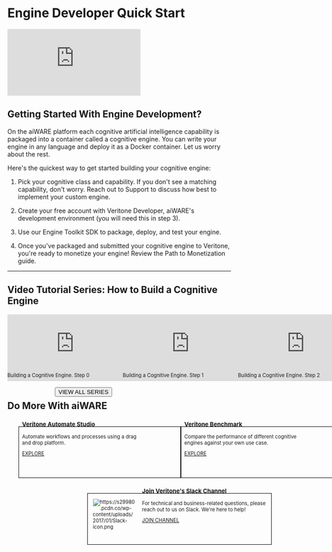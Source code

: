 <!--TODO: Replace all references to "VDA", "Developer Application", and "Developer App" with "Veritone Developer"-->

<style>

    div.topVideo {
        width: 750px
    }

    div.featureBox {
        border: 1px solid black;
        width: 350px;
        height: 100px;
        padding: 7px;
        font-size: 80%;
        display: flex
    }

    div.tutorialColumn {
        width: 760px;
        display: flex;
    }

    div.buttonColumn {
        width: 760px;
        display: flex;
        margin: 0;
        position: absolute;
        left: 335px;
    }

    div.tutorialText {
        top: -20px;
        position:relative;
        font-size: 80%
    }

    div.videoTutorialColumn {
        width: 250px;
        padding-right: 10px;
    }

    div.featureImage {
        width: 25%
    }

    div.do-more-aiware-featureColumn {
        width: 380px;
        position:relative;
        left:25px
    }
    
    div.do-more-aiwareFeatureText {
        width: 75%;
        position: relative; 
        top: -40px
    }

    a.link {
        bottom: -10px;
        position: relative;
    }
    
    div.joinUsBox {
        border: 1px solid black;
        width: 400px;
        height: 100px;
        padding: 7px;
        font-size: 80%;
        display: flex;
        position: relative; 
        left: 51%;
        transform: translateX(-50%);
    }
    div.joinUsColumn {
        width: 760px;
    }

    div.joinUsImage {
        width: 24%;
        padding: 5px;
        padding-right: 15px
    }

    div.newsSectionColumn{
        width: 760px;
        position:relative;
        left:10px;
        display: flex
    }
    
    div.newsDateColumn {
        width: 150px
    }

    div.newsColumn {
        width: 550px
    }

</style>

# Engine Developer Quick Start

<div class="topVideo">
    <iframe src="https://player.vimeo.com/video/378596549?color=ff9933&title=0&byline=0&portrait=0" style="border:0;" allow="autoplay; fullscreen" allowfullscreen></iframe>
</div>
<script src="https://player.vimeo.com/api/player.js"></script>


## Getting Started With Engine Development?
On the aiWARE platform each cognitive artificial intelligence capability is packaged into a container called a cognitive engine. You can write your engine in any language and deploy it as a Docker container. Let us worry about the rest.

Here's the quickest way to get started building your cognitive engine:

1. Pick your cognitive class and capability. If you don't see a matching capability, don't worry. Reach out to Support to discuss how best to implement your custom engine.

2. Create your free account with Veritone Developer, aiWARE's development environment (you will need this in step 3).

3. Use our Engine Toolkit SDK to package, deploy, and test your engine.

4. Once you've packaged and submitted your cognitive engine to Veritone, you're ready to monetize your engine! Review the Path to Monetization guide.


<hr>

## Video Tutorial Series: How to Build a Cognitive Engine
<div class="tutorialColumn">
    <div class= "videoTutorialColumn">
        <div><iframe src="https://player.vimeo.com/video/378596549?color=ff9933&title=0&byline=0&portrait=0" style="border:0;" allow="autoplay; fullscreen" allowfullscreen></iframe></div><script src="https://player.vimeo.com/api/player.js"></script>
        <div class="tutorialText">
            Building a Cognitive Engine. Step 0
        </div>
    </div>
    <div class= "videoTutorialColumn">
        <div><iframe src="https://player.vimeo.com/video/378596549?color=ff9933&title=0&byline=0&portrait=0" style="border:0;" allow="autoplay; fullscreen" allowfullscreen></iframe></div><script src="https://player.vimeo.com/api/player.js"></script>
        <div class="tutorialText">
            Building a Cognitive Engine. Step 1
        </div>
    </div>
    <div class= "videoTutorialColumn">
        <div><iframe src="https://player.vimeo.com/video/378596549?color=ff9933&title=0&byline=0&portrait=0" style="border:0;" allow="autoplay; fullscreen" allowfullscreen></iframe></div><script src="https://player.vimeo.com/api/player.js"></script>
        <div class="tutorialText">
            Building a Cognitive Engine. Step 2
        </div>
    </div>
</div>
<div class="buttonColumn">
    <button type="button" onclick="alert('Here are some videos!')">VIEW ALL SERIES</button>
</div>


## Do More With aiWARE
<br>
<div style="display: flex">
    <div class="do-more-aiware-featureColumn">
        <div class="featureBox"> 
            <div class="do-more-aiwareFeatureText">
                <h3>Veritone Automate Studio</h3>
                <div>Automate workflows and processes using a drag and drop platform.</div>
                <a class="link" href="/"> EXPLORE</a>
            </div>
        </div>
    </div>
    <div class="do-more-aiware-featureColumn">
        <div class="featureBox"> 
            <div class="do-more-aiwareFeatureText">
                <h3>Veritone Benchmark</h3>
                <div>Compare the performance of different cognitive engines against your own use case.</div>
                <a class="link" href="/"> EXPLORE</a>
            </div>
        </div>
    </div>
</div>
<br>
<br>
<div class="joinUsColumn">
    <div class="joinUsBox"> 
        <div class= "joinUsImage">
            <img src="https://s29980.pcdn.co/wp-content/uploads/2017/01/Slack-icon.png" alt="https://s29980.pcdn.co/wp-content/uploads/2017/01/Slack-icon.png">
        </div>
        <div class="do-more-aiwareFeatureText">
            <h3>Join Veritone's Slack Channel</h3>
            <div>For technical and business-related questions, please reach out to us on Slack. We're here to help!</div>
            <a class="link" href="/"> JOIN CHANNEL</a>
        </div>
    </div>
</div>
